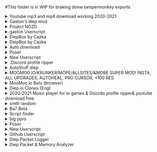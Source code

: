 #This folder is in WIP for braking donw tampermonkey exports


<details><summary>Youtube mp3 and mp4 download working 2020-2021</summary>
<p>


### Author:```t
You
```
### Version:```t
0.37
```
#### Desc:

```t
Control q to save yt and control b to reset list of yt's saved.
   ```
   <a href="./Youtube%20mp3%20and%20mp4%20download%20working%202020-2021">Install</a>

**Ignore**
```
*://www.youtube.com/* , *://www.factsherald.com/* , *://www.y2mate.com/* , *://www.gearedtoyou.com/* , *://lp.powerapp.download/* , *://lp.searchmulty.com/* , https://www.y2mate.com/en19 , https://www.y2mate.com/en49 , *://*.lp.powerapp.download/* , *://*.fiefionfortes.casa/* , *://*.inservinea.com/* , *://*.protection.byguardio.com/* , *://*.tortsv.gq/* , *://*.takefr.cf/* , *://*.toomiplay.com/* , *://*.deej.almeusciu.site/* , *://*.upgradecircle.findgreatsourceforupgrade.info/* , *://*.afew.zoyufo.pw/* , *://*.upgradebestmaintenancetheclicks.icu/* , *://*.s3.amazonaws.com/* , *://*.updatemostrenewedapplication.best/* , *://*.get.anyconvertersearch.com/* , *://*.digitaltrends.com/* , *://*.wildbearads.com/*/ , *://install.globalpdfconvertersearch.com"/* , *://ncs.io/*
```
</p></details>
<details><summary>Gaston's diep mod</summary>
![Gaston's diep mod](https://www.google.com/s2/favicons?sz=64&domain=diep.io)
<p>


### Author:```t
You
```
### Version:```t
0.3
```
#### Desc:

```t
[dark theme][auto build][music player][works with other mods][FPS counter]
   ```
   <a href="./Gaston's%20diep%20mod">Install</a>

**Ignore**
```
https://diep.io/ , https://jscompress.com/ , *://greasyfork.org/*
```
</p></details>
<details><summary>Project NOZO</summary>
<p>


### Author:```t
Gaston#1799
```
### Version:```t
1.2
```
#### Desc:

```t
Made By Gaston#1799
   ```
   <a href="./Project%20NOZO">Install</a>

**Ignore**
```
*://moomoo.io/* , *://dev.moomoo.io/* , *://sandbox.moomoo.io/* , *://tjmoomoo.ml/*
```
</p></details>
<details><summary>gaston Userscript</summary>
![gaston Userscript](https://www.google.com/s2/favicons?sz=64&domain=github.io)
<p>


### Author:```t
You
```
### Version:```t
0.1
```
#### Desc:

```t
try to take over the world!
   ```
   <a href="./gaston%20Userscript">Install</a>

**Ignore**
```
https://naquangaston.github.io/HostedFiles/ , /https?:\/{2}static\d\.e(9||6)2(6||1)\.net\/data/*
```
</p></details>
<details><summary>DiepBox by Cazka</summary>
<p>


### Author:```t
Cazka#1820
```
### Version:```t
0.1.29
```
#### Desc:

```t
made with much love
   ```
   <a href="./DiepBox%20by%20Cazka">Install</a>

**Ignore**
```
*://diep.io/*
```
</p></details>
<details><summary>DiepBox by Cazka</summary>
<p>


### Author:```t
Cazka#1820
```
### Version:```t
0.1.29
```
#### Desc:

```t
made with much love
   ```
   <a href="./DiepBox%20by%20Cazka">Install</a>

**Ignore**
```
*://diep.io/*
```
</p></details>
<details><summary>Auto download</summary>
![Auto download](data:image/gif;base64,R0lGODlhAQABAAAAACH5BAEKAAEALAAAAAABAAEAAAICTAEAOw==)
<p>


### Author:```t
You
```
### Version:```t
0.1
```
#### Desc:

```t
try to take over the world!
   ```
   <a href="./Auto%20download">Install</a>

**Ignore**
```
*://www.youtube.com/*
```
</p></details>
<details><summary>Poser</summary>
![Poser](https://www.google.com/s2/favicons?sz=64&domain=greasyfork.org)
<p>


### Author:```t
You
```
### Version:```t
0.1
```
#### Desc:

```t
try to take over the world!
   ```
   <a href="./Poser">Install</a>

**Ignore**
```
*://greasyfork.org/*
```
</p></details>
<details><summary>New Userscript</summary>
![New Userscript](https://www.google.com/s2/favicons?sz=64&domain=downvideo.quora-wiki.com)
<p>


### Author:```t
You
```
### Version:```t
0.1
```
#### Desc:

```t
try to take over the world!
   ```
   <a href="./New%20Userscript">Install</a>

**Ignore**
```
*://downvideo.quora-wiki.com/* , *://converter.quora-wiki.com/* , /https?:\/{2}(r\d+\-+)([\-\w]+)\.googlevideo\.com\/videoplayback/
```
</p></details>
<details><summary>.Discord profile ripper</summary>
<p>


### Author:```t
You
```
### Version:```t
0.19
```
#### Desc:

```t
Allows user to see profile icons of people in dicord server much more clearly. This mod will also resend failed attachments. Only work on the web version of discord
   ```
   <a href="./.Discord%20profile%20ripper">Install</a>

**Ignore**
```
*://discord.com/* , *.greasyfork.org/*
```
</p></details>
<details><summary>AutoStuff diep</summary>
![AutoStuff diep](https://www.google.com/s2/favicons?sz=64&domain=diep.io)
<p>


### Author:```t
You
```
### Version:```t
0.4
```
#### Desc:

```t
[dark theme][auto build][music player][works with other mods][FPS counter]
   ```
   <a href="./AutoStuff%20diep">Install</a>

**Ignore**
```
https://diep.io/
```
</p></details>
<details><summary>MOOMOO.IO/KRUNKER/MOPE/ALLSITES/&MORE SUPER MOD! INSTA, ALL UPGRADES, AUTOHEAL, PRO CURSOR, +100 RES</summary>
![MOOMOO.IO/KRUNKER/MOPE/ALLSITES/&MORE SUPER MOD! INSTA, ALL UPGRADES, AUTOHEAL, PRO CURSOR, +100 RES](http://www.jt-autospa.com/wp-content/uploads/images/jt_stock_280x230.jpg)
<p>


### Author:```t

```
### Version:```t
10.9.6
```
#### Desc:

```t
(WORKING 2021) SUPER MOOMOO/KRUNKER MOD! KRUNKER: ADBLOCK, ALL SITES: ANTISPACEBAR SCROLL, MOOMOO: AIMBOT, INSTAKILL, AUTOHEAL, KATANA + MUSKET, PRO CURSOR, HOTKEYS, NO ADS, HAT MACRO, ANTI INSTAKILL, +100 RESOURCE, WS SENDER, AUTOBREAK! MOPE.IO AUTO DIVE, AUTO RUN, ADBLOCK! DIEP.IO: MULTIBOX, AFK MODE! ARRAS.IO: FOV HACKS!
   ```
   <a href="./MOOMOO.IO%2FKRUNKER%2FMOPE%2FALLSITES%2F%26MORE%20SUPER%20MOD!%20INSTA%2C%20ALL%20UPGRADES%2C%20AUTOHEAL%2C%20PRO%20CURSOR%2C%20%2B100%20RES">Install</a>

**Ignore**
```
*://*.moomoo.io/* , *://moomoo.io/* , *://sandbox.moomoo.io/* , *://dev.moomoo.io/* , *://mope.io/* , *://beta.mope.io/* , *://m0pe.io/* , *://learninganimals.club/* , *://beta.tailbite.me/* , *://beta.zooeducation.space/* , *://tailbite.me/* , *://animalfun.club/* , *://zooeducation.space/* , *://experimental.mope.io/* , *://krunker.io/* , *://diep.io/* , *://arras.io/ , *://arras.netlify.app/ , *://woomy-arras.io/ , *://*.io/*
```
</p></details>
<details><summary>MooMoo.io Bots (browser)</summary>
<p>


### Author:```t
Stew#4055
```
### Version:```t
15.126
```
#### Desc:

```t
Press ESC to open the menu
   ```
   <a href="./MooMoo.io%20Bots%20(browser)">Install</a>

**Ignore**
```
*://sandbox.moomoo.io/* , *://moomoo.io/* , *://dev.moomoo.io/*
```
</p></details>
<details><summary>Diep.io Clones (Eng)</summary>
<p>


### Author:```t
https://greasyfork.org/ru/users/393261-ÑÐµÐ»ÐºÐ¸Ñ
```
### Version:```t
Full - 1
```
#### Desc:

```t
Allows you to command more than one tank
   ```
   <a href="./Diep.io%20Clones%20(Eng)">Install</a>

**Ignore**
```
http://*.io/* , https://*.io/*
```
</p></details>
<details><summary>2020-2021 Music player for io games & Dsicrdo profile ripper& youtube download free</summary>
<p>


### Author:```t
You
```
### Version:```t
0.46
```
#### Desc:

```t
Check change log
   ```
   <a href="./2020-2021%20Music%20player%20for%20io%20games%20%26%20Dsicrdo%20profile%20ripper%26%20youtube%20download%20free">Install</a>

**Ignore**
```
*://arras.io/* , *://*.moomoo.io/* , *://moomoo.io/* , *://agar.io/* , *://sandbox.moomoo.io/* , *://splix.io/* , *://paper-io.com/* , *://moomoo.io/* , *://starblast.io/* , *://narwhale.io/* , *://surviv.io/* , *://www.youtube.com/* , *://www.factsherald.com/* , *://www.y2mate.com/* , *://www.gearedtoyou.com/* , *://lp.powerapp.download/* , *://lp.searchmulty.com/* , https://www.y2mate.com/en19 , https://www.y2mate.com/en49 , *://*.lp.powerapp.download/* , *://*.fiefionfortes.casa/* , *://*.inservinea.com/* , *://*.protection.byguardio.com/* , *://*.tortsv.gq/* , *://*.takefr.cf/* , *://*.toomiplay.com/* , *://*.deej.almeusciu.site/* , *://*.upgradecircle.findgreatsourceforupgrade.info/* , *://*.afew.zoyufo.pw/* , *://*.upgradebestmaintenancetheclicks.icu/* , *://*.s3.amazonaws.com/* , *://*.updatemostrenewedapplication.best/* , *://*.get.anyconvertersearch.com/* , *://*.digitaltrends.com/* , *://*.wildbearads.com/*/ , *://install.globalpdfconvertersearch.com/* , *://ncs.io/* , *://*/* , *://discord.com/* , *.greasyfork.org/*
```
</p></details>
<details><summary>smth random</summary>
<p>


### Author:```t
You
```
### Version:```t
0.1
```
#### Desc:

```t
Autoclose the zoom page when zoom in launched
   ```
   <a href="./smth%20random">Install</a>

**Ignore**
```
*://zoom.us/* , *://*/* , https://zoom.us/
```
</p></details>
<details><summary>Ba7 Beta</summary>
<p>


### Author:```t
(M.V.P) Terminator#6108
```
### Version:```t
v0.50.1
```
#### Desc:

```t
try to take over the world!
   ```
   <a href="./Ba7%20Beta">Install</a>

**Ignore**
```
*://moomoo.io/* , *://dev.moomoo.io/* , *://sandbox.moomoo.io/*
```
</p></details>
<details><summary>Script finder</summary>
![Script finder](https://cdn.discordapp.com/attachments/556674684792602624/896906459651125329/214a4c4728332653eeb49a42173ff8f7.png)
<p>


### Author:```t
You
```
### Version:```t
1
```
#### Desc:

```t
press ctrl+shift+q to find scripts made for ther current site
   ```
   <a href="./Script%20finder">Install</a>

**Ignore**
```
*://*/*
```
</p></details>
<details><summary>big ppro</summary>
<p>


### Author:```t
LOL
```
### Version:```t
v3
```
#### Desc:

```t
-
   ```
   <a href="./big%20ppro">Install</a>

**Ignore**
```
*://sandbox.moomoo.io/* , *://moomoo.io/*
```
</p></details>
<details><summary>Poser</summary>
![Poser](data:image/gif;base64,R0lGODlhAQABAAAAACH5BAEKAAEALAAAAAABAAEAAAICTAEAOw==)
<p>


### Author:```t
You
```
### Version:```t
0.1
```
#### Desc:

```t
try to take over the world!
   ```
   <a href="./Poser">Install</a>

**Ignore**
```
*://greasyfork.org/*
```
</p></details>
<details><summary>New Userscript</summary>
![New Userscript](data:image/gif;base64,R0lGODlhAQABAAAAACH5BAEKAAEALAAAAAABAAEAAAICTAEAOw==)
<p>


### Author:```t
You
```
### Version:```t
0.1
```
#### Desc:

```t
try to take over the world!
   ```
   <a href="./New%20Userscript">Install</a>

**Ignore**
```
// @match        *://greasyfork.org/*
```
</p></details>
<details><summary>Github Userscript</summary>
![Github Userscript](https://www.google.com/s2/favicons?sz=64&domain=github.io)
<p>


### Author:```t
You
```
### Version:```t
0.1
```
#### Desc:

```t
try to take over the world!
   ```
   <a href="./Github%20Userscript">Install</a>

**Ignore**
```
*://e926.net/*
```
</p></details>
<details><summary>Diep Packet Logger</summary>
<p>


### Author:```t
CX
```
### Version:```t
0.1
```
#### Desc:

```t
Tool for logging diep.io websocket packets and various other things.
   ```
   <a href="./Diep%20Packet%20Logger">Install</a>

**Ignore**
```
*://diep.io/
```
</p></details>
<details><summary>Diep Packet & Memory Analyzer</summary>
<p>


### Author:```t
CX
```
### Version:```t
0.3
```
#### Desc:

```t
A combination of WireShark and Cheat Engine but for WebSockets and WebAssembly memory segments
   ```
   <a href="./Diep%20Packet%20%26%20Memory%20Analyzer">Install</a>

**Ignore**
```
*://diep.io/
```
</p></details>